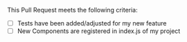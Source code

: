 This Pull Request meets the following criteria:

* [ ] Tests have been added/adjusted for my new feature
* [ ] New Components are registered in index.js of my project
